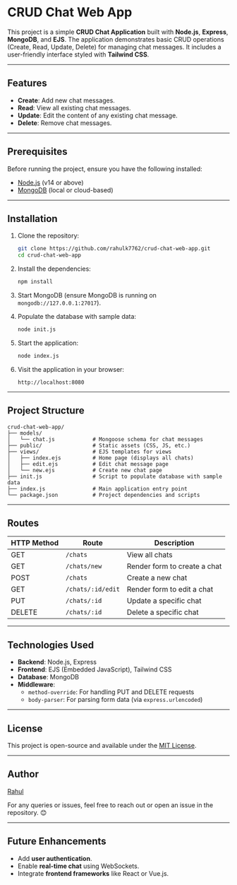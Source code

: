 # CRUD Chat Web App

This project is a simple **CRUD Chat Application** built with **Node.js**, **Express**, **MongoDB**, and **EJS**. The application demonstrates basic CRUD operations (Create, Read, Update, Delete) for managing chat messages. It includes a user-friendly interface styled with **Tailwind CSS**.

---

## Features
- **Create**: Add new chat messages.
- **Read**: View all existing chat messages.
- **Update**: Edit the content of any existing chat message.
- **Delete**: Remove chat messages.

---

## Prerequisites
Before running the project, ensure you have the following installed:
- [Node.js](https://nodejs.org/) (v14 or above)
- [MongoDB](https://www.mongodb.com/) (local or cloud-based)

---

## Installation

1. Clone the repository:
   ```bash
   git clone https://github.com/rahulk7762/crud-chat-web-app.git
   cd crud-chat-web-app
   ```

2. Install the dependencies:
   ```bash
   npm install
   ```

3. Start MongoDB (ensure MongoDB is running on `mongodb://127.0.0.1:27017`).

4. Populate the database with sample data:
   ```bash
   node init.js
   ```

5. Start the application:
   ```bash
   node index.js
   ```

6. Visit the application in your browser:
   ```
   http://localhost:8080
   ```

---

## Project Structure
```
crud-chat-web-app/
├── models/
│   └── chat.js            # Mongoose schema for chat messages
├── public/                # Static assets (CSS, JS, etc.)
├── views/                 # EJS templates for views
│   ├── index.ejs          # Home page (displays all chats)
│   ├── edit.ejs           # Edit chat message page
│   └── new.ejs            # Create new chat page
├── init.js                # Script to populate database with sample data
├── index.js               # Main application entry point
└── package.json           # Project dependencies and scripts
```

---

## Routes
| HTTP Method | Route              | Description                     |
|-------------|--------------------|---------------------------------|
| GET         | `/chats`           | View all chats                 |
| GET         | `/chats/new`       | Render form to create a chat   |
| POST        | `/chats`           | Create a new chat              |
| GET         | `/chats/:id/edit`  | Render form to edit a chat     |
| PUT         | `/chats/:id`       | Update a specific chat         |
| DELETE      | `/chats/:id`       | Delete a specific chat         |

---

## Technologies Used
- **Backend**: Node.js, Express
- **Frontend**: EJS (Embedded JavaScript), Tailwind CSS
- **Database**: MongoDB
- **Middleware**:
  - `method-override`: For handling PUT and DELETE requests
  - `body-parser`: For parsing form data (via `express.urlencoded`)


---

## License
This project is open-source and available under the [MIT License](LICENSE).

---

## Author
[Rahul](https://github.com/rahulk7762)

For any queries or issues, feel free to reach out or open an issue in the repository. 😊

---

## Future Enhancements
- Add **user authentication**.
- Enable **real-time chat** using WebSockets.
- Integrate **frontend frameworks** like React or Vue.js.  
